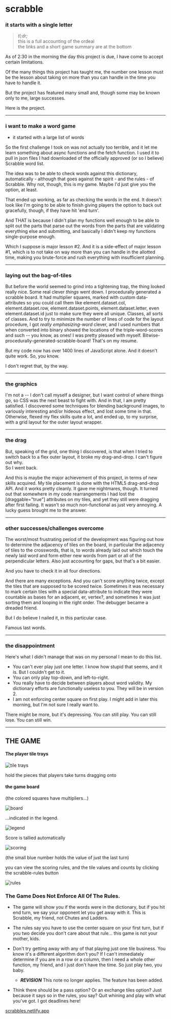 # scrabble  
### it starts with a single letter   

> _tl;dr;_  
> this is a full accounting of the ordeal  
> the links and a short game summary are at the bottom



As of 2:30 in the morning the day this project is due, I have come to accept certain limitations.  


Of the many things this project has taught me, the number one lesson must be the lesson about
taking on more than you can handle in the time you have to handle it.   

But the project has featured many small and, though some may be known only to me, large successes.  

Here is the project.  


-----
### i want to make a word game 
- it started with a large list of words

So the first challenge I took on was not actually too terrible, and it let me learn something about async functions and the fetch
function.  I used it to pull in json files I had downloaded of the officially approved (or so I believe) Scrabble word list.  

The idea was to be able to check words against this dictionary, automatically - although that goes against the spirit - and the rules - 
of Scrabble. Why not, though, this is my game. Maybe I'd just give you the option, at least.  

That ended up working, as far as checking the words in the end. It doesn't look like I'm going to be able to finish giving players the
option to back out gracefully, though, if they have hit 'end turn'.  

And THAT is because I didn't plan my functions well enough to be able to split out the parts that parse out the words from the parts that
are validating everything else and submitting, and basically I didn't keep my functions single-purpose enough.  

Which I suppose is major lesson #2.  And it is a side-effect of major lesson #1, which is to not take on way more than you can handle
in the allotted time, making you brute-force and rush everything with insufficient planning.

-----
### laying out the bag-of-tiles

But before the world seemed to grind into a tightening trap, the thing looked really nice. Some real clever _things_ went down. 
I procedurally generated a scrabble board. It had multiplier squares, marked with custom data-attributes so you could call them
like element.dataset.col, element.dataset.row, element.dataset.points, element.dataset.letter, even element.dataset.id just to make sure 
they were all unique.  Classes, all sorts of classes.  And to try to minimize the number of lines of code for the layout procedure, I got
_really_ _emphasizing-word_ clever, and I used numbers that when converted into binary showed the locations of the triple-word-scores and such --
you know, as ones! I was pretty pleased with myself. Bitwise-procedurally-generated-scrabble-board! That's on my resume.  

But my code now has over 1400 lines of JavaScript alone. And it doesn't quite work. So, you know. 

I don't regret that, by the way.

-----
### the graphics

I'm not a -- I don't call myself a designer, but I want control of where things go, so CSS was the next beast to fight with.  And in that, I am pretty satisfied.
I discovered some techniques for blending background images, to variously interesting and/or hideous effect, and lost some time in that. Otherwise, flexed my
flex skills quite a lot, and ended up, to my surprise, with a grid layout for the outer layout wrapper. 

-----
### the drag

But, speaking of the grid, one thing I discovered, is that when I tried to switch back to a flex outer layout, it broke my drag-and-drop. I can't figure out why.   
So I went back.  

And this is maybe the major achievement of this project, in terms of new skills acquired. My tile placement is done with the HTML5 drag-and-drop API. And it works pretty 
cleanly. It gave me nightmares, though.  It turned out that somewhere in my code rearrangements I had lost the [draggable="true"] attributes on my tiles, and yet they still 
were dragging after first failing. It wasn't so much non-functional as just very annoying.  A lucky guess brought me to the answer.

------
### other successes/challenges overcome

The worst/most frustrating period of the development was figuring out how to determine the adjacency of tiles on the board, in particular the adjacency of tiles to the 
crosswords, that is, to words already laid out which touch the newly laid word and form either new words from part or all of the perpendicular letters.  Also just accounting 
for gaps, but that's a bit easier.  

And you have to check it in all four directions.  

And there are many exceptions. And you can't score anything twice, except the tiles that are supposed to be scored twice. Sometimes it was necessary to mark certain tiles with a
special data-attribute to indicate they were countable as bases for an adjacent, er, vertex?, and sometimes it was just sorting them and looping in the right order. The debugger
became a dreaded friend.  

But I do believe I nailed it, in this particular case.  

Famous last words.  

-------
### the disappointment

Here's what I didn't manage that was on my personal I mean to do this list.   
- You can't ever play just one letter. I know how stupid that seems, and it is. But I couldn't get to it.
- You can only play top-down, and left-to-right.
- You really have to decide between players about word validity. My dictionary efforts are functionally useless to you. They will be in version 2.
- I am not enforcing center square on first play. I might add in later this morning, but I'm not sure I really want to.

There might be more, but it's depressing. You can still play. You can still lose. You can still win.


---------------


## THE GAME
#### The player tile trays   
![tile trays](./images/one-tray.png)   

hold the pieces that players take turns dragging onto   

#### the game board 
(the colored squares have multipliers...)   

![board](./images/board.png)   


...indicated in the legend.   

![legend](./images/legend.png)   


Score is tallied automatically   

![scoring](./images/scoring-eg.png)   

(the small blue number holds the value of just the last turn)   

 you can view the scoring rules, and the tile values and counts by clicking the scrabble-rules button   

![rules](./images/daash.png)   


### The Game Does Not Enforce All Of The Rules.  

- The game will show you if the words were in the dictionary, but if you hit end turn, we say your opponent let you get away with it. This is Scrabble, my friend, not Chutes and Ladders.   

- The rules say you have to use the center square on your first turn, but if you two decide you don't care about that rule... this game is not your mother, kids.   

- Don't try getting away with any of that playing just one tile business. You know it's a different algorithm don't you? If I can't immediately determine if you are in a row or a column, then I need a whole other function, my friend, and I just don't have the time. So just play two, you baby.
  - _**REVISION**_ This note no longer applies. The feature has been added.

- Think there should be a pass option? Or an exchange tiles option? Just because it says so in the rules, you say? Quit whining and play with what you've got. I got deadlines here!










[scrabbles.netlify.app](https://scrabbles.netlify.app/)







